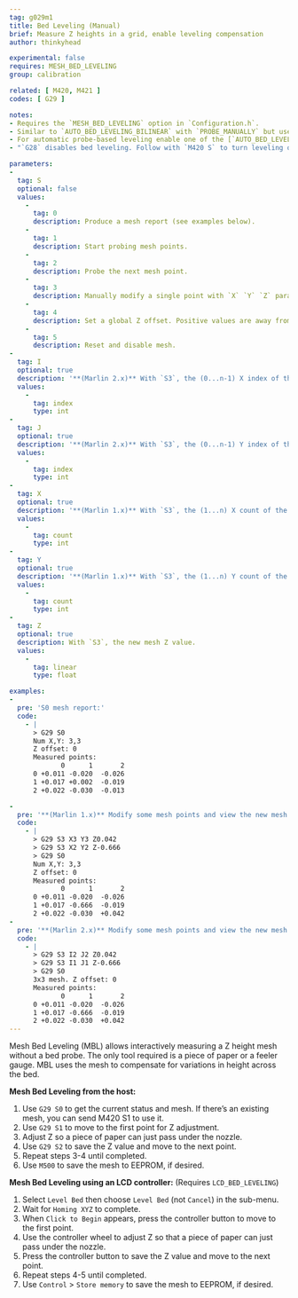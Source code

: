 ```yaml
---
tag: g029m1
title: Bed Leveling (Manual)
brief: Measure Z heights in a grid, enable leveling compensation
author: thinkyhead

experimental: false
requires: MESH_BED_LEVELING
group: calibration

related: [ M420, M421 ]
codes: [ G29 ]

notes:
- Requires the `MESH_BED_LEVELING` option in `Configuration.h`.
- Similar to `AUTO_BED_LEVELING_BILINEAR` with `PROBE_MANUALLY` but uses less SRAM.
- For automatic probe-based leveling enable one of the [`AUTO_BED_LEVELING_*`](/docs/gcode/G029-abl.html) options instead.
- "`G28` disables bed leveling. Follow with `M420 S` to turn leveling on, or use `RESTORE_LEVELING_AFTER_G28` to automatically keep leveling on after `G28`."

parameters:
-
  tag: S
  optional: false
  values:
    -
      tag: 0
      description: Produce a mesh report (see examples below).
    -
      tag: 1
      description: Start probing mesh points.
    -
      tag: 2
      description: Probe the next mesh point.
    -
      tag: 3
      description: Manually modify a single point with `X` `Y` `Z` parameters. (See also [`M421`](/docs/gcode/M421.html).)
    -
      tag: 4
      description: Set a global Z offset. Positive values are away from the bed; negative values are closer.
    -
      tag: 5
      description: Reset and disable mesh.
-
  tag: I
  optional: true
  description: '**(Marlin 2.x)** With `S3`, the (0...n-1) X index of the mesh value to modify.'
  values:
    -
      tag: index
      type: int
-
  tag: J
  optional: true
  description: '**(Marlin 2.x)** With `S3`, the (0...n-1) Y index of the mesh value to modify.'
  values:
    -
      tag: index
      type: int
-
  tag: X
  optional: true
  description: '**(Marlin 1.x)** With `S3`, the (1...n) X count of the mesh value to modify.'
  values:
    -
      tag: count
      type: int
-
  tag: Y
  optional: true
  description: '**(Marlin 1.x)** With `S3`, the (1...n) Y count of the mesh value to modify.'
  values:
    -
      tag: count
      type: int
-
  tag: Z
  optional: true
  description: With `S3`, the new mesh Z value.
  values:
    -
      tag: linear
      type: float

examples:
-
  pre: 'S0 mesh report:'
  code:
    - |
      > G29 S0
      Num X,Y: 3,3
      Z offset: 0
      Measured points:
             0      1       2
      0 +0.011 -0.020  -0.026
      1 +0.017 +0.002  -0.019
      2 +0.022 -0.030  -0.013

-
  pre: '**(Marlin 1.x)** Modify some mesh points and view the new mesh:'
  code:
    - |
      > G29 S3 X3 Y3 Z0.042
      > G29 S3 X2 Y2 Z-0.666
      > G29 S0
      Num X,Y: 3,3
      Z offset: 0
      Measured points:
             0      1       2
      0 +0.011 -0.020  -0.026
      1 +0.017 -0.666  -0.019
      2 +0.022 -0.030  +0.042
-
  pre: '**(Marlin 2.x)** Modify some mesh points and view the new mesh:'
  code:
    - |
      > G29 S3 I2 J2 Z0.042
      > G29 S3 I1 J1 Z-0.666
      > G29 S0
      3x3 mesh. Z offset: 0
      Measured points:
             0      1       2
      0 +0.011 -0.020  -0.026
      1 +0.017 -0.666  -0.019
      2 +0.022 -0.030  +0.042
---
```


Mesh Bed Leveling (MBL) allows interactively measuring a Z height mesh without a bed probe. The only tool required is a piece of paper or a feeler gauge. MBL uses the mesh to compensate for variations in height across the bed.

**Mesh Bed Leveling from the host:**

1. Use `G29 S0` to get the current status and mesh. If there’s an existing mesh, you can send M420 S1 to use it.
2. Use `G29 S1` to move to the first point for Z adjustment.
3. Adjust Z so a piece of paper can just pass under the nozzle.
4. Use `G29 S2` to save the Z value and move to the next point.
5. Repeat steps 3-4 until completed.
6. Use `M500` to save the mesh to EEPROM, if desired.

**Mesh Bed Leveling using an LCD controller:** (Requires `LCD_BED_LEVELING`)

1. Select `Level Bed` then choose `Level Bed` (not `Cancel`) in the sub-menu.
2. Wait for `Homing XYZ` to complete.
3. When `Click to Begin` appears, press the controller button to move to the first point.
4. Use the controller wheel to adjust Z so that a piece of paper can just pass under the nozzle.
5. Press the controller button to save the Z value and move to the next point.
6. Repeat steps 4-5 until completed.
7. Use `Control` > `Store memory` to save the mesh to EEPROM, if desired.
